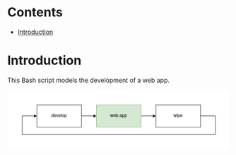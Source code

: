 # Contents

* [Introduction](#introduction)

# Introduction
This Bash script models the development of a web app.

![web-dev-model](images/web-dev-model.png)
